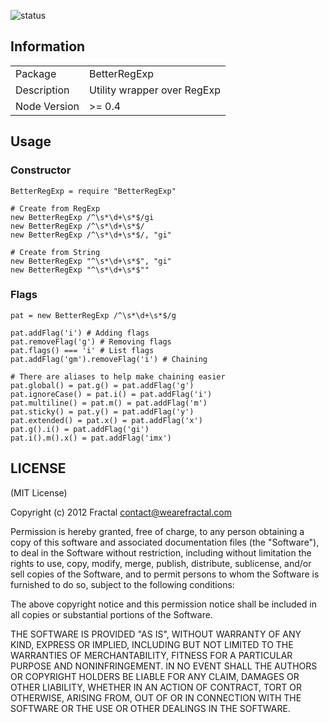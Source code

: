 ![status](https://secure.travis-ci.org/wearefractal/BetterRegExp.png?branch=master)

## Information

<table>
<tr> 
<td>Package</td><td>BetterRegExp</td>
</tr>
<tr>
<td>Description</td>
<td>Utility wrapper over RegExp</td>
</tr>
<tr>
<td>Node Version</td>
<td>>= 0.4</td>
</tr>
</table>

## Usage

### Constructor

```coffee-script
BetterRegExp = require "BetterRegExp"

# Create from RegExp
new BetterRegExp /^\s*\d+\s*$/gi
new BetterRegExp /^\s*\d+\s*$/
new BetterRegExp /^\s*\d+\s*$/, "gi"

# Create from String
new BetterRegExp "^\s*\d+\s*$", "gi"
new BetterRegExp "^\s*\d+\s*$""
```

### Flags

```coffee-script
pat = new BetterRegExp /^\s*\d+\s*$/g

pat.addFlag('i') # Adding flags
pat.removeFlag('g') # Removing flags
pat.flags() === 'i' # List flags
pat.addFlag('gm').removeFlag('i') # Chaining

# There are aliases to help make chaining easier
pat.global() = pat.g() = pat.addFlag('g')
pat.ignoreCase() = pat.i() = pat.addFlag('i')
pat.multiline() = pat.m() = pat.addFlag('m')
pat.sticky() = pat.y() = pat.addFlag('y')
pat.extended() = pat.x() = pat.addFlag('x')
pat.g().i() = pat.addFlag('gi')
pat.i().m().x() = pat.addFlag('imx')
```

## LICENSE

(MIT License)

Copyright (c) 2012 Fractal <contact@wearefractal.com>

Permission is hereby granted, free of charge, to any person obtaining
a copy of this software and associated documentation files (the
"Software"), to deal in the Software without restriction, including
without limitation the rights to use, copy, modify, merge, publish,
distribute, sublicense, and/or sell copies of the Software, and to
permit persons to whom the Software is furnished to do so, subject to
the following conditions:

The above copyright notice and this permission notice shall be
included in all copies or substantial portions of the Software.

THE SOFTWARE IS PROVIDED "AS IS", WITHOUT WARRANTY OF ANY KIND,
EXPRESS OR IMPLIED, INCLUDING BUT NOT LIMITED TO THE WARRANTIES OF
MERCHANTABILITY, FITNESS FOR A PARTICULAR PURPOSE AND
NONINFRINGEMENT. IN NO EVENT SHALL THE AUTHORS OR COPYRIGHT HOLDERS BE
LIABLE FOR ANY CLAIM, DAMAGES OR OTHER LIABILITY, WHETHER IN AN ACTION
OF CONTRACT, TORT OR OTHERWISE, ARISING FROM, OUT OF OR IN CONNECTION
WITH THE SOFTWARE OR THE USE OR OTHER DEALINGS IN THE SOFTWARE.
